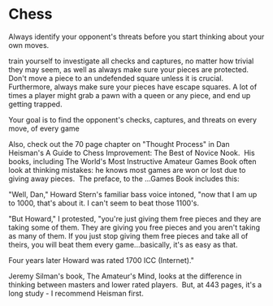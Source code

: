 # Chess

Always identify your opponent's threats before you start thinking about your own moves.

  

  

train yourself to investigate all checks and captures, no matter how trivial they may seem, as well as always make sure your pieces are protected. Don't move a piece to an undefended square unless it is crucial. Furthermore, always make sure your pieces have escape squares. A lot of times a player might grab a pawn with a queen or any piece, and end up getting trapped.

  

Your goal is to find the opponent's checks, captures, and threats on every move, of every game

  

Also, check out the 70 page chapter on "Thought Process" in Dan Heisman's A Guide to Chess Improvement: The Best of Novice Nook.  His books, including The World's Most Instructive Amateur Games Book often look at thinking mistakes: he knows most games are won or lost due to giving away pieces.  The preface, to the ...Games Book includes this:

  

"Well, Dan," Howard Stern's familiar bass voice intoned, "now that I am up to 1000, that's about it. I can't seem to beat those 1100's.

  

"But Howard," I protested, "you're just giving them free pieces and they are taking some of them. They are giving you free pieces and you aren't taking as many of them. If you just stop giving them free pieces and take all of theirs, you will beat them every game...basically, it's as easy as that.

  

Four years later Howard was rated 1700 ICC (Internet)."

  

Jeremy Silman's book, The Amateur's Mind, looks at the difference in thinking between masters and lower rated players.  But, at 443 pages, it's a long study - I recommend Heisman first.